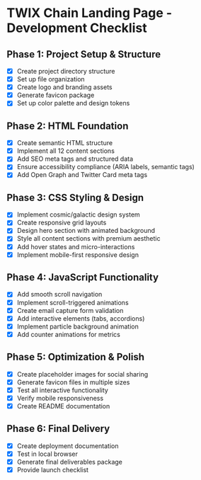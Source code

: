 # TWIX Chain Landing Page - Development Checklist

## Phase 1: Project Setup & Structure
- [x] Create project directory structure
- [x] Set up file organization
- [x] Create logo and branding assets
- [x] Generate favicon package
- [x] Set up color palette and design tokens

## Phase 2: HTML Foundation
- [x] Create semantic HTML structure
- [x] Implement all 12 content sections
- [x] Add SEO meta tags and structured data
- [x] Ensure accessibility compliance (ARIA labels, semantic tags)
- [x] Add Open Graph and Twitter Card meta tags

## Phase 3: CSS Styling & Design
- [x] Implement cosmic/galactic design system
- [x] Create responsive grid layouts
- [x] Design hero section with animated background
- [x] Style all content sections with premium aesthetic
- [x] Add hover states and micro-interactions
- [x] Implement mobile-first responsive design

## Phase 4: JavaScript Functionality
- [x] Add smooth scroll navigation
- [x] Implement scroll-triggered animations
- [x] Create email capture form validation
- [x] Add interactive elements (tabs, accordions)
- [x] Implement particle background animation
- [x] Add counter animations for metrics

## Phase 5: Optimization & Polish
- [x] Create placeholder images for social sharing
- [x] Generate favicon files in multiple sizes
- [x] Test all interactive functionality
- [x] Verify mobile responsiveness
- [x] Create README documentation

## Phase 6: Final Delivery
- [x] Create deployment documentation
- [x] Test in local browser
- [x] Generate final deliverables package
- [x] Provide launch checklist